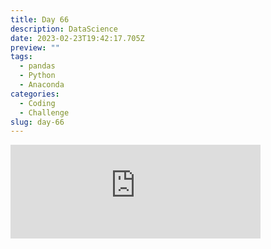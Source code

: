 ```yaml
---
title: Day 66
description: DataScience
date: 2023-02-23T19:42:17.705Z
preview: ""
tags:
  - pandas
  - Python
  - Anaconda
categories:
  - Coding
  - Challenge
slug: day-66
---
```

<iframe src="https://mastodontech.de/@larnius/109916305663903636/embed" class="mastodon-embed" style="max-width: 100%; border: 0" width="400" allowfullscreen="allowfullscreen"></iframe><script src="https://mastodontech.de/embed.js" async="async"></script>